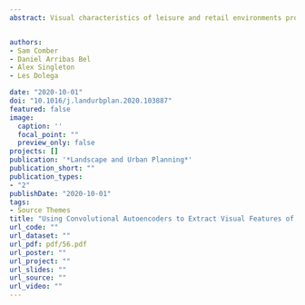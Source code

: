 ```yaml
---
abstract: Visual characteristics of leisure and retail environments provide sensory cues that can influence how consumers experience and behave within these spaces. In this paper, we provide a computational method that summarises the “visual features” of shopping districts by analysing a national database of geocoded store frontage images. While the traditional focus of social scientific research explores how drivers such as proximity to shopping environments factor into location choice decisions, the visual characteristics that describe the enclosing urban area are often neglected. This is despite the assumption consumers translate visual appearance of a retail area into a judgement of its functional utility which mediates consumer behaviour, patronage intention and the image a retail location projects to passers-by. Such judgements allow consumers to draw fine distinctions when evaluating between competing destinations. Our approach introduces a deep learning model known as Convolutional Autoencoders to extract visual features from storefront images of leisure and retail amenities. These features are partitioned into five clusters before several measures describing the environment around the leisure and retail properties are introduced to differentiate between the clusters and assess which variables are distinctive for particular groupings. Our empirical strategy unpacks different groupings from the clusters, which implies the existence of relationships between visual features of shopping areas and functional characteristics of the surrounding urban environment. Ultimately, using the example of retail landscapes, the core contribution of this paper demonstrates the utility of unsupervised deep learning methods to research questions in urban planning.


authors:
- Sam Comber
- Daniel Arribas Bel
- Alex Singleton
- Les Dolega

date: "2020-10-01"
doi: "10.1016/j.landurbplan.2020.103887"
featured: false
image:
  caption: ''
  focal_point: ""
  preview_only: false
projects: []
publication: '*Landscape and Urban Planning*'
publication_short: ""
publication_types:
- "2"
publishDate: "2020-10-01"
tags:
- Source Themes
title: "Using Convolutional Autoencoders to Extract Visual Features of Leisure and Retail Environments"
url_code: ""
url_dataset: ""
url_pdf: pdf/56.pdf
url_poster: ""
url_project: ""
url_slides: ""
url_source: ""
url_video: ""
---
```


